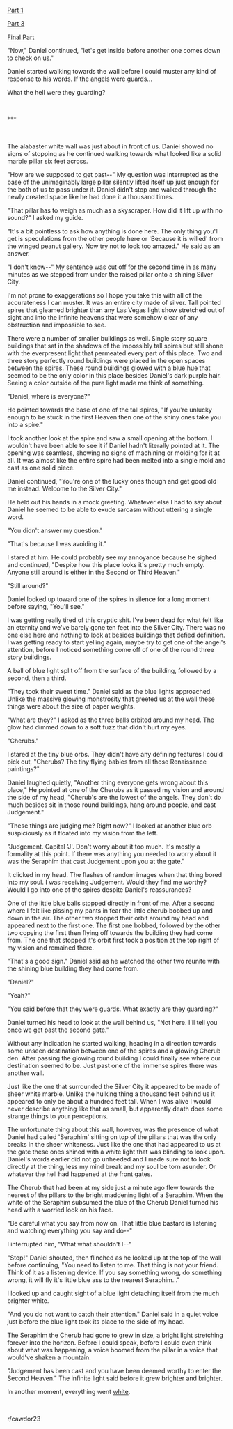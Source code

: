 [Part 1](https://www.reddit.com/r/nosleep/comments/a87b1e/i_was_dead_for_six_minutes_and_saw_heaven_i_would/)

[Part 3](https://www.reddit.com/r/nosleep/comments/a8tdqe/i_was_dead_for_six_minutes_and_saw_heaven_i_would/)

[Final Part](https://www.reddit.com/r/nosleep/comments/a93jzm/i_was_dead_for_six_minutes_and_saw_heaven_i_would/?utm_source=reddit-android)

"Now," Daniel continued, "let's get inside before another one comes down to check on us."

Daniel started walking towards the wall before I could muster any kind of response to his words. If the angels were guards...

What the hell were they guarding?

&#x200B;

\*\*\*

&#x200B;

The alabaster white wall was just about in front of us. Daniel showed no signs of stopping as he continued walking towards what looked like a solid marble pillar six feet across.

"How are we supposed to get past--" My question was interrupted as the base of the unimaginably large pillar silently lifted itself up just enough for the both of us to pass under it. Daniel didn't stop and walked through the newly created space like he had done it a thousand times.

"That pillar has to weigh as much as a skyscraper. How did it lift up with no sound?" I asked my guide.

"It's a bit pointless to ask how anything is done here. The only thing you'll get is speculations from the other people here or 'Because it is willed' from the winged peanut gallery. Now try not to look too amazed." He said as an answer.

"I don't know--" My sentence was cut off for the second time in as many minutes as we stepped from under the raised pillar onto a shining Silver City.

I'm not prone to exaggerations so I hope you take this with all of the accurateness I can muster. It was an entire city made of silver. Tall pointed spires that gleamed brighter than any Las Vegas light show stretched out of sight and into the infinite heavens that were somehow clear of any obstruction and impossible to see.

There were a number of smaller buildings as well. Single story square buildings that sat in the shadows of the impossibly tall spires but still shone with the everpresent light that permeated every part of this place. Two and three story perfectly round buildings were placed in the open spaces between the spires. These round buildings glowed with a blue hue that seemed to be the only color in this place besides Daniel's dark purple hair. Seeing a color outside of the pure light made me think of something.

"Daniel, where is everyone?"

He pointed towards the base of one of the tall spires, "If you're unlucky enough to be stuck in the first Heaven then one of the shiny ones take you into a spire."

I took another look at the spire and saw a small opening at the bottom. I wouldn't have been able to see it if Daniel hadn't literally pointed at it. The opening was seamless, showing no signs of machining or molding for it at all. It was almost like the entire spire had been melted into a single mold and cast as one solid piece.

Daniel continued, "You're one of the lucky ones though and get good old me instead. Welcome to the Silver City."

He held out his hands in a mock greeting. Whatever else I had to say about Daniel he seemed to be able to exude sarcasm without uttering a single word.

"You didn't answer my question."

"That's because I was avoiding it."

I stared at him. He could probably see my annoyance because he sighed and continued, "Despite how this place looks it's pretty much empty. Anyone still around is either in the Second or Third Heaven."

"Still around?"

Daniel looked up toward one of the spires in silence for a long moment before saying, "You'll see."

I was getting really tired of this cryptic shit. I've been dead for what felt like an eternity and we've barely gone ten feet into the Silver City. There was no one else here and nothing to look at besides buildings that defied definition. I was getting ready to start yelling again, maybe try to get one of the angel's attention, before I noticed something come off of one of the round three story buildings.

A ball of blue light split off from the surface of the building, followed by a second, then a third.

"They took their sweet time." Daniel said as the blue lights approached. Unlike the massive glowing monstrosity that greeted us at the wall these things were about the size of paper weights.

"What are they?" I asked as the three balls orbited around my head. The glow had dimmed down to a soft fuzz that didn't hurt my eyes.

"Cherubs."

I stared at the tiny blue orbs. They didn't have any defining features I could pick out, "Cherubs? The tiny flying babies from all those Renaissance paintings?"

Daniel laughed quietly, "Another thing everyone gets wrong about this place," He pointed at one of the Cherubs as it passed my vision and around the side of my head, "Cherub's are the lowest of the angels. They don't do much besides sit in those round buildings, hang around people, and cast Judgement."

"These things are judging me? Right now?" I looked at another blue orb suspiciously as it floated into my vision from the left.

"Judgement. Capital 'J'. Don't worry about it too much. It's mostly a formality at this point. If there was anything you needed to worry about it was the Seraphim that cast Judgement upon you at the gate."

It clicked in my head. The flashes of random images when that thing bored into my soul. I was receiving Judgement. Would they find me worthy? Would I go into one of the spires despite Daniel's reassurances?

One of the little blue balls stopped directly in front of me. After a second where I felt like pissing my pants in fear the little cherub bobbed up and down in the air. The other two stopped their orbit around my head and appeared next to the first one. The first one bobbed, followed by the other two copying the first then flying off towards the building they had come from. The one that stopped it's orbit first took a position at the top right of my vision and remained there.

"That's a good sign." Daniel said as he watched the other two reunite with the shining blue building they had come from.

"Daniel?"

"Yeah?"

"You said before that they were guards. What exactly are they guarding?"

Daniel turned his head to look at the wall behind us, "Not here. I'll tell you once we get past the second gate."

Without any indication he started walking, heading in a direction towards some unseen destination between one of the spires and a glowing Cherub den. After passing the glowing round building I could finally see where our destination seemed to be. Just past one of the immense spires there was another wall.

Just like the one that surrounded the Silver City it appeared to be made of sheer white marble. Unlike the hulking thing a thousand feet behind us it appeared to only be about a hundred feet tall. When I was alive I would never describe anything like that as small, but apparently death does some strange things to your perceptions.

The unfortunate thing about this wall, however, was the presence of what Daniel had called 'Seraphim' sitting on top of the pillars that was the only breaks in the sheer whiteness. Just like the one that had appeared to us at the gate these ones shined with a white light that was blinding to look upon. Daniel's words earlier did not go unheeded and I made sure not to look directly at the thing, less my mind break and my soul be torn asunder. Or whatever the hell had happened at the front gates.

The Cherub that had been at my side just a minute ago flew towards the nearest of the pillars to the bright maddening light of a Seraphim. When the white of the Seraphim subsumed the blue of the Cherub Daniel turned his head with a worried look on his face.

"Be careful what you say from now on. That little blue bastard is listening and watching everything you say and do--"

I interrupted him, "What what shouldn't I--"

"Stop!" Daniel shouted, then flinched as he looked up at the top of the wall before continuing, "You need to listen to me. That thing is not your friend. Think of it as a listening device. If you say something wrong, do something wrong, it will fly it's little blue ass to the nearest Seraphim..."

I looked up and caught sight of a blue light detaching itself from the much brighter white.

"And you do not want to catch their attention." Daniel said in a quiet voice just before the blue light took its place to the side of my head.

The Seraphim the Cherub had gone to grew in size, a bright light stretching forever into the horizon. Before I could speak, before I could even think about what was happening, a voice boomed from the pillar in a voice that would've shaken a mountain.

"Judgement has been cast and you have been deemed worthy to enter the Second Heaven." The infinite light said before it grew brighter and brighter.

In another moment, everything went [white](https://facebook.com/aslowewrites).

&#x200B;

r/cawdor23